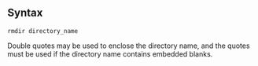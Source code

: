 ## Syntax

`rmdir directory_name`

Double quotes may be used to enclose the directory name, and the quotes
must be used if the directory name contains embedded blanks.
